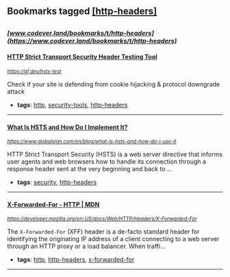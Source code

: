 ## Bookmarks tagged [[http-headers]](https://www.codever.land/search?q=[http-headers])

_<sup><sup>[www.codever.land/bookmarks/t/http-headers](https://www.codever.land/bookmarks/t/http-headers)</sup></sup>_
---
#### [HTTP Strict Transport Security Header Testing Tool](https://gf.dev/hsts-test)
_<sup>https://gf.dev/hsts-test</sup>_

Check if your site is defending from cookie hijacking & protocol downgrade attack
* **tags**: [http](../tagged/http.md), [security-tools](../tagged/security-tools.md), [http-headers](../tagged/http-headers.md)
---
#### [What Is HSTS and How Do I Implement It?](https://www.globalsign.com/en/blog/what-is-hsts-and-how-do-i-use-it)
_<sup>https://www.globalsign.com/en/blog/what-is-hsts-and-how-do-i-use-it</sup>_

HTTP Strict Transport Security (HSTS) is a web server directive that informs user agents and web browsers how to handle its connection through a response header sent at the very beginning and back to ...
* **tags**: [security](../tagged/security.md), [http-headers](../tagged/http-headers.md)
---
#### [X-Forwarded-For - HTTP | MDN](https://developer.mozilla.org/en-US/docs/Web/HTTP/Headers/X-Forwarded-For)
_<sup>https://developer.mozilla.org/en-US/docs/Web/HTTP/Headers/X-Forwarded-For</sup>_

The `X-Forwarded-For` (XFF) header is a de-facto standard header for identifying the originating IP address of a client connecting to a web server through an HTTP proxy or a load balancer. When traffi...
* **tags**: [http](../tagged/http.md), [http-headers](../tagged/http-headers.md), [x-forwarded-for](../tagged/x-forwarded-for.md)
---
